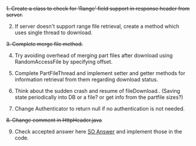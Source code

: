 ~~1. Create a class to check for 'Range' field support in response header from server.~~

2. If server doesn't support range file retrieval, create a method which uses single thread to download.

~~3. Complete merge file method.~~

4. Try avoiding overhead of merging part files after download using RandomAccessFile by specifying offset.

5. Complete PartFileThread and implement setter and getter methods for information retrieval from them regarding download status.

6. Think about the sudden crash and resume of fileDownload.. (Saving state periodically into DB or a file? or get info from the partfile sizes?)

7. Change Authenticator to return null if no authentication is not needed.

~~8. Change comment in HttpHeader.java~~

9. Check accepted answer here <a href="http://stackoverflow.com/questions/3428102/how-to-resume-an-interrupted-download-part-2]">SO Answer</a> and implement those in the code.
